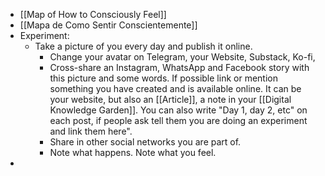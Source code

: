 - [[Map of How to Consciously Feel]]
- [[Mapa de Como Sentir Conscientemente]]
- Experiment:
	- Take a picture of you every day and publish it online.
		- Change your avatar on Telegram, your Website, Substack, Ko-fi,
		- Cross-share an Instagram, WhatsApp and Facebook story with this picture and some words. If possible link or mention something you have created and is available online. It can be your website, but also an [[Article]], a note in your [[Digital Knowledge Garden]]. You can also write "Day 1, day 2, etc" on each post, if people ask tell them you are doing an experiment and link them here".
		- Share in other social networks you are part of.
		- Note what happens. Note what you feel.
-